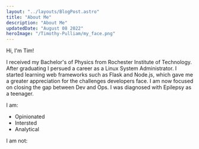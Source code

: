 ```yaml
---
layout: "../layouts/BlogPost.astro"
title: "About Me"
description: "About Me"
updatedDate: "August 08 2022"
heroImage: "/Timothy-Pulliam/my_face.png"
---
```


Hi, I'm Tim! 

I received my Bachelor's of Physics from Rochester Institute of Technology. After graduating I persued a career as a Linux System Administrator. I started learning web frameworks such as Flask and Node.js, which gave me a greater appreciation for the challenges developers face. I am now focused on closing the gap between Dev and Ops. I was diagnosed with Epilepsy as a teenager.

I am:
* Opinionated
* Intersted
* Analytical

I am not:
